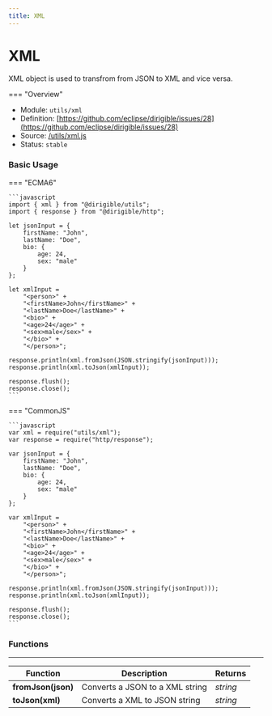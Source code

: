 ```yaml
---
title: XML
---
```


XML
===

XML object is used to transfrom from JSON to XML and vice versa.

=== "Overview"
- Module: `utils/xml`
- Definition: [https://github.com/eclipse/dirigible/issues/28](https://github.com/eclipse/dirigible/issues/28)
- Source: [/utils/xml.js](https://github.com/eclipse/dirigible/blob/master/components/api-utils/src/main/resources/META-INF/dirigible/utils/xml.js)
- Status: `stable`


### Basic Usage

=== "ECMA6"

    ```javascript
    import { xml } from "@dirigible/utils";
    import { response } from "@dirigible/http";

    let jsonInput = {
        firstName: "John",
        lastName: "Doe",
        bio: {
            age: 24,
            sex: "male"
        }
    };

    let xmlInput =
        "<person>" +
        "<firstName>John</firstName>" +
        "<lastName>Doe</lastName>" +
        "<bio>" +
        "<age>24</age>" +
        "<sex>male</sex>" +
        "</bio>" +
        "</person>";

    response.println(xml.fromJson(JSON.stringify(jsonInput)));
    response.println(xml.toJson(xmlInput));

    response.flush();
    response.close();
    ```

=== "CommonJS"

    ```javascript
    var xml = require("utils/xml");
    var response = require("http/response");

    var jsonInput = {
        firstName: "John",
        lastName: "Doe",
        bio: {
            age: 24,
            sex: "male"
        }
    };

    var xmlInput =
        "<person>" +
        "<firstName>John</firstName>" +
        "<lastName>Doe</lastName>" +
        "<bio>" +
        "<age>24</age>" +
        "<sex>male</sex>" +
        "</bio>" +
        "</person>";

    response.println(xml.fromJson(JSON.stringify(jsonInput)));
    response.println(xml.toJson(xmlInput));

    response.flush();
    response.close();
    ```

### Functions

---

Function     | Description | Returns
------------ | ----------- | --------
**fromJson(json)**   | Converts a JSON to a XML string | *string*
**toJson(xml)**   | Converts a XML to JSON string | *string*
